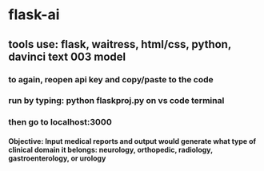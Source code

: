 # flask-ai
## tools use: flask, waitress, html/css, python, davinci text 003 model
### to again, reopen api key and copy/paste to the code
### run by typing: python flaskproj.py on vs code terminal
### then go to localhost:3000
#### Objective: Input medical reports and output would generate what type of clinical domain it belongs: neurology, orthopedic, radiology, gastroenterology, or urology
